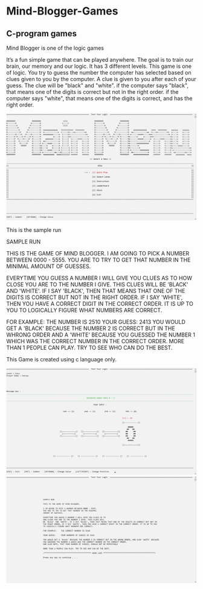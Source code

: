 # Mind-Blogger-Games
## C-program games

Mind Blogger is one of the logic games

It’s a fun simple game that can be played anywhere. The goal is to train our brain, our memory
and our logic. It has 3 different levels. This game is one of logic. You try to guess the number the
computer has selected based on clues given to you by the computer. A clue is given to you after each of
your guess. The clue will be "black" and "white". if the computer says "black", that means one of the
digits is correct but not in the right order. if the computer says "white", that means one of the digits is
correct, and has the right order.

![](/pic/ss2.png)

This is the sample run

SAMPLE RUN

 THIS IS THE GAME OF MIND BLOGGER.
 I AM GOING TO PICK A NUMBER BETWEEN 0000 - 5555.
 YOU ARE TO TRY TO GET THAT NUMBER IN THE MINIMAL AMOUNT OF GUESSES.
 
EVERYTIME YOU GUESS A NUMBER I WILL GIVE YOU CLUES AS TO
HOW CLOSE YOU ARE TO THE NUMBER I GIVE. THIS CLUES WILL BE 'BLACK' AND 'WHITE'. 
IF I SAY 'BLACK', THEN THAT MEANS THAT ONE OF THE DIGITS IS CORRECT
BUT NOT IN THE RIGHT ORDER. IF I SAY 'WHITE', THEN YOU HAVE A CORRECT DIGIT IN THE CORRECT ORDER. 
IT IS UP TO YOU TO LOGICALLY FIGURE WHAT NUMBERS ARE CORRECT.
 
 FOR EXAMPLE: THE NUMBER IS 2510
 YOUR GUESS: 2413
 YOU WOULD GET A 'BLACK' BECAUSE THE NUMBER 2 IS CORRECT BUT IN THE WHRONG ORDER AND A
'WHITE' BECAUSE
 YOU GUESSED THE NUMBER 1 WHICH WAS THE CORRECT NUMBER IN THE CORRECT ORDER.
 MORE THAN 1 PEOPLE CAN PLAY. TRY TO SEE WHO CAN DO THE BEST.
 
This Game is created using c language only. 

![](/pic/ss1.png)
![](/pic/ss3.png)
